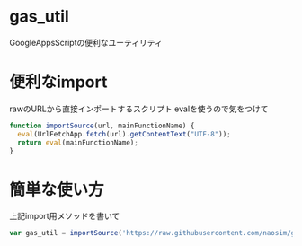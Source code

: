 # gas_util
GoogleAppsScriptの便利なユーティリティ

# 便利なimport
rawのURLから直接インポートするスクリプト
evalを使うので気をつけて
```javascript
function importSource(url, mainFunctionName) {
  eval(UrlFetchApp.fetch(url).getContentText("UTF-8"));
  return eval(mainFunctionName);
}
```
# 簡単な使い方
上記import用メソッドを書いて
```javascript
var gas_util = importSource('https://raw.githubusercontent.com/naosim/gas_util/master/build/gas_util.js', 'gas_util');
```
